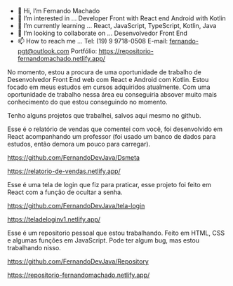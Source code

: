 - 👋 Hi, I’m Fernando Machado
- 👀 I’m interested in ... Developer Front with React end Android with Kotlin
- 🌱 I’m currently learning ... React, JavaScript, TypeScript, Kotlin, Java
- 💞️ I’m looking to collaborate on ...  Desenvolvedor Front End 
- 📫 How to reach me ...  Tel: (19) 9 9718-0508     E-mail: fernando-pgt@outlook.com    Portfólio:  https://repositorio-fernandomachado.netlify.app/

No momento, estou a procura de uma oportunidade de trabalho de Desenvolvedor Front End web com React e Android com Kotlin.
Estou focado em meus estudos em cursos adquiridos atualmente. Com uma oportunidade de trabalho nessa área eu conseguiria absover muito mais conhecimento do que estou conseguindo no momento.

Tenho alguns projetos que trabalhei, salvos aqui mesmo no github.

Esse é o relatório de vendas que comentei com você, foi desenvolvido em React acompanhando um professor (foi usado um banco de dados para estudos, então demora um pouco para carregar).

https://github.com/FernandoDevJava/Dsmeta

https://relatorio-de-vendas.netlify.app/

Esse é uma tela de login que fiz para praticar, esse projeto foi feito em React com a função de ocultar a senha.

https://github.com/FernandoDevJava/tela-login

https://teladeloginv1.netlify.app/

Esse é um repositorio pessoal que estou trabalhando. Feito em HTML, CSS e algumas funções em JavaScript. Pode ter algum bug, mas estou trabalhando nisso.

https://github.com/FernandoDevJava/Repository

https://repositorio-fernandomachado.netlify.app/

<!---
FernandoDevJava/FernandoDevJava is a ✨ special ✨ repository because its `README.md` (this file) appears on your GitHub profile.
You can click the Preview link to take a look at your changes.
--->
